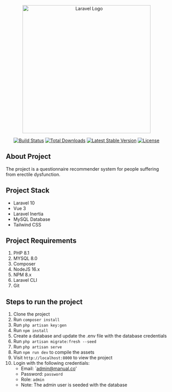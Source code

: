 <p align="center"><a href="https://laravel.com" target="_blank"><img src="https://raw.githubusercontent.com/laravel/art/master/logo-lockup/5%20SVG/2%20CMYK/1%20Full%20Color/laravel-logolockup-cmyk-red.svg" width="400" alt="Laravel Logo"></a></p>

<p align="center">
<a href="https://github.com/laravel/framework/actions"><img src="https://github.com/laravel/framework/workflows/tests/badge.svg" alt="Build Status"></a>
<a href="https://packagist.org/packages/laravel/framework"><img src="https://img.shields.io/packagist/dt/laravel/framework" alt="Total Downloads"></a>
<a href="https://packagist.org/packages/laravel/framework"><img src="https://img.shields.io/packagist/v/laravel/framework" alt="Latest Stable Version"></a>
<a href="https://packagist.org/packages/laravel/framework"><img src="https://img.shields.io/packagist/l/laravel/framework" alt="License"></a>
</p>

## About Project

The project is a questionnaire recommender system for people suffering from erectile dysfunction.

## Project Stack
- Laravel 10
- Vue 3
- Laravel Inertia
- MySQL Database
- Tailwind CSS

## Project Requirements
1. PHP 8.1
2. MYSQL 8.0
3. Composer
4. NodeJS 16.x
5. NPM 8.x
6. Laravel CLI
7. Git


## Steps to run the project
1. Clone the project
2. Run `composer install`
3. Run `php artisan key:gen`
4. Run `npm install`
5. Create a database and update the .env file with the database credentials
6. Run `php artisan migrate:fresh --seed`
7. Run `php artisan serve`
8. Run `npm run dev` to compile the assets
9. Visit `http://localhost:8000` to view the project
10. Login with the following credentials:
    - Email: `admin@manual.co'
    - Password: `password`
    - Role: `admin`
    - Note: The admin user is seeded with the database


